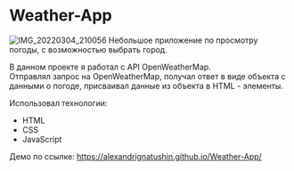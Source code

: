 # Weather-App
![IMG_20220304_210056](https://user-images.githubusercontent.com/100611434/156817286-0a11db59-e176-4922-bfab-05435baf1308.png)
Небольшое приложение по просмотру погоды, с возможностью выбрать город.

В данном проекте я работал с API OpenWeatherMap.<br>
Отправлял запрос на OpenWeatherMap, получал ответ в виде объекта с данными о погоде, присваивал данные из объекта в HTML - элементы.

Использовал технологии:
<ul>
<li>HTML</li>
<li>CSS</li>
<li>JavaScript</li>
</ul>

Демо по ссылке: https://alexandrignatushin.github.io/Weather-App/
